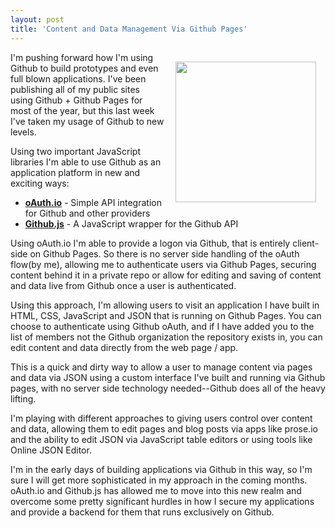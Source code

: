 ```yaml
---
layout: post
title: 'Content and Data Management Via Github Pages'
---
```

<p><img style="padding: 15px;" src="https://s3.amazonaws.com/kinlane-productions/bw-icons/bw-github.jpg" alt="" width="225" align="right" /></p>
<p>I'm pushing forward how I'm using Github to build prototypes and even full blown applications. I've been publishing all of my public sites using Github + Github Pages for most of the year, but this last week I've taken my usage of Github to new levels.</p>
<p>Using two important JavaScript libraries I'm able to use Github as an application platform in new and exciting ways:</p>
<ul class="mainlist">
<li><strong><a href="https://oauth.io/">oAuth.io</a></strong> - Simple API integration for Github and other providers</li>
<li><strong><a href="https://github.com/michael/github">Github.js</a></strong> - A JavaScript wrapper for the Github API</li>
</ul>
<p>Using oAuth.io I'm able to provide a logon via Github, that is entirely client-side on Github Pages. So there is no server side handling of the oAuth flow(by me), allowing me to authenticate users via Github Pages, securing content behind it in a private repo or allow for editing and saving of content and data live from Github once a user is authenticated.</p>
<p>Using this approach, I'm allowing users to visit an application I have built in HTML, CSS, JavaScript and JSON that is running on Github Pages.  You can choose to authenticate using Github oAuth, and if I have added you to the list of members not the Github organization the repository exists in, you can edit content and data directly from the web page / app.</p>
<p>This is a quick and dirty way to allow a user to manage content via pages and data via JSON using a custom interface I've built and running via Github pages, with no server side technology needed--Github does all of the heavy lifting.</p>
<p>I'm playing with different approaches to giving users control over content and data, allowing them to edit pages and blog posts via apps like prose.io and the ability to edit JSON via JavaScript table editors or using tools like Online JSON Editor.</p>
<p>I'm in the early days of building applications via Github in this way, so I'm sure I will get more sophisticated in my approach in the coming months.  oAuth.io and Github.js has allowed me to move into this new realm and overcome some pretty significant hurdles in how I secure my applications and provide a backend for them that runs exclusively on Github.</p>